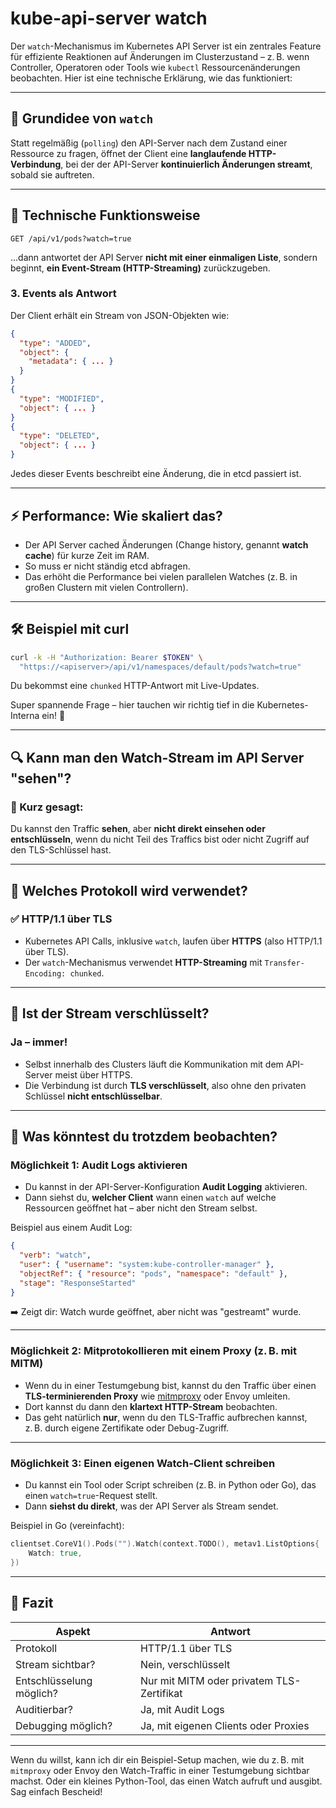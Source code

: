 # kube-api-server watch 


Der `watch`-Mechanismus im Kubernetes API Server ist ein zentrales Feature für effiziente Reaktionen auf Änderungen im Clusterzustand – z. B. wenn Controller, Operatoren oder Tools wie `kubectl` Ressourcenänderungen beobachten. Hier ist eine technische Erklärung, wie das funktioniert:

---

## 🧠 Grundidee von `watch`

Statt regelmäßig (`polling`) den API-Server nach dem Zustand einer Ressource zu fragen, öffnet der Client eine **langlaufende HTTP-Verbindung**, bei der der API-Server **kontinuierlich Änderungen streamt**, sobald sie auftreten.

---

## 🔧 Technische Funktionsweise

```
GET /api/v1/pods?watch=true
```

…dann antwortet der API Server **nicht mit einer einmaligen Liste**, sondern beginnt, **ein Event-Stream (HTTP-Streaming)** zurückzugeben.

### 3. **Events als Antwort**
Der Client erhält ein Stream von JSON-Objekten wie:

```json
{
  "type": "ADDED",
  "object": {
    "metadata": { ... }
  }
}
{
  "type": "MODIFIED",
  "object": { ... }
}
{
  "type": "DELETED",
  "object": { ... }
}
```

Jedes dieser Events beschreibt eine Änderung, die in etcd passiert ist.

---


## ⚡ Performance: Wie skaliert das?

- Der API Server cached Änderungen (Change history, genannt **watch cache**) für kurze Zeit im RAM.
- So muss er nicht ständig etcd abfragen.
- Das erhöht die Performance bei vielen parallelen Watches (z. B. in großen Clustern mit vielen Controllern).

---

## 🛠️ Beispiel mit curl

```bash
curl -k -H "Authorization: Bearer $TOKEN" \
  "https://<apiserver>/api/v1/namespaces/default/pods?watch=true"
```

Du bekommst eine `chunked` HTTP-Antwort mit Live-Updates.

Super spannende Frage – hier tauchen wir richtig tief in die Kubernetes-Interna ein! 🔬

---

## 🔍 **Kann man den Watch-Stream im API Server "sehen"?**

### 🧭 Kurz gesagt:
Du kannst den Traffic **sehen**, aber **nicht direkt einsehen oder entschlüsseln**, wenn du nicht Teil des Traffics bist oder nicht Zugriff auf den TLS-Schlüssel hast.

---

## 🛜 Welches Protokoll wird verwendet?

### ✅ **HTTP/1.1 über TLS**
- Kubernetes API Calls, inklusive `watch`, laufen über **HTTPS** (also HTTP/1.1 über TLS).
- Der `watch`-Mechanismus verwendet **HTTP-Streaming** mit `Transfer-Encoding: chunked`.

---

## 🔐 Ist der Stream verschlüsselt?

### Ja – **immer!**
- Selbst innerhalb des Clusters läuft die Kommunikation mit dem API-Server meist über HTTPS.
- Die Verbindung ist durch **TLS verschlüsselt**, also ohne den privaten Schlüssel **nicht entschlüsselbar**.

---

## 🔭 Was könntest du trotzdem beobachten?

### Möglichkeit 1: **Audit Logs aktivieren**
- Du kannst in der API-Server-Konfiguration **Audit Logging** aktivieren.
- Dann siehst du, **welcher Client** wann einen `watch` auf welche Ressourcen geöffnet hat – aber nicht den Stream selbst.

Beispiel aus einem Audit Log:

```json
{
  "verb": "watch",
  "user": { "username": "system:kube-controller-manager" },
  "objectRef": { "resource": "pods", "namespace": "default" },
  "stage": "ResponseStarted"
}
```

➡️ Zeigt dir: Watch wurde geöffnet, aber nicht was "gestreamt" wurde.

---

### Möglichkeit 2: **Mitprotokollieren mit einem Proxy (z. B. mit MITM)**
- Wenn du in einer Testumgebung bist, kannst du den Traffic über einen **TLS-terminierenden Proxy** wie [mitmproxy](https://mitmproxy.org/) oder Envoy umleiten.
- Dort kannst du dann den **klartext HTTP-Stream** beobachten.
- Das geht natürlich **nur**, wenn du den TLS-Traffic aufbrechen kannst, z. B. durch eigene Zertifikate oder Debug-Zugriff.

---

### Möglichkeit 3: **Einen eigenen Watch-Client schreiben**
- Du kannst ein Tool oder Script schreiben (z. B. in Python oder Go), das einen `watch=true`-Request stellt.
- Dann **siehst du direkt**, was der API Server als Stream sendet.

Beispiel in Go (vereinfacht):

```go
clientset.CoreV1().Pods("").Watch(context.TODO(), metav1.ListOptions{
    Watch: true,
})
```

---

## 🧪 Fazit

| Aspekt | Antwort |
|-------|--------|
| Protokoll | HTTP/1.1 über TLS |
| Stream sichtbar? | Nein, verschlüsselt |
| Entschlüsselung möglich? | Nur mit MITM oder privatem TLS-Zertifikat |
| Auditierbar? | Ja, mit Audit Logs |
| Debugging möglich? | Ja, mit eigenen Clients oder Proxies |

---

Wenn du willst, kann ich dir ein Beispiel-Setup machen, wie du z. B. mit `mitmproxy` oder Envoy den Watch-Traffic in einer Testumgebung sichtbar machst. Oder ein kleines Python-Tool, das einen Watch aufruft und ausgibt. Sag einfach Bescheid!
